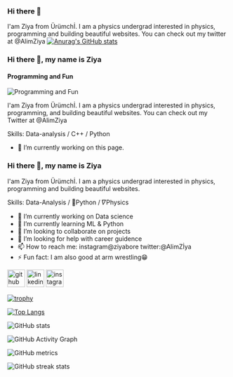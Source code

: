 ### Hi there 👋

I'am Ziya from Ürümchİ. I am a physics undergrad interested in physics, programming and building beautiful websites. You can check out my twitter at @AlimZiya
[![Anurag's GitHub stats](https://github-readme-stats.vercel.app/api?username=YolbarsZiya1997)](https://github.com/Yolbars1997/github-readme-stats)
### Hi there 👋, my name is Ziya
#### Programming and Fun
![Programming and Fun](https://arturssmirnovs.github.io/github-profile-readme-generator/images/banner.png)

I'am Ziya from Ürümchİ. I am a physics undergrad interested in physics, programming, and building beautiful websites. You can check out my Twitter at @AlimZiya

Skills: Data-analysis / C++ / Python

- 🔭 I’m currently working on this page. 

### Hi there 👋, my name is Ziya
I'am Ziya from Ürümchİ. I am a physics undergrad interested in physics, programming and building beautiful websites.

Skills: Data-Analysis / 🐍Python / 𝛻Physics

- 🔭 I’m currently working on Data science 
- 🌱 I’m currently learning ML & Python 
- 👯 I’m looking to collaborate on projects 
- 🤔 I’m looking for help with career guidence 
- 📫 How to reach me: instagram@ziyabore twitter:@AlimZİya 
- ⚡ Fun fact: I am also good at arm wrestling😁  


[<img src='https://cdn.jsdelivr.net/npm/simple-icons@3.0.1/icons/github.svg' alt='github' height='40'>](https://github.com/YolbarsZiya1997)  [<img src='https://cdn.jsdelivr.net/npm/simple-icons@3.0.1/icons/linkedin.svg' alt='linkedin' height='40'>](https://www.linkedin.com/in/https://www.linkedin.com/in/ziya-alim-457898203//)  [<img src='https://cdn.jsdelivr.net/npm/simple-icons@3.0.1/icons/instagram.svg' alt='instagram' height='40'>](https://www.instagram.com/https://www.instagram.com/ziyabore//)  

[![trophy](https://github-profile-trophy.vercel.app/?username=YolbarsZiya1997)](https://github.com/ryo-ma/github-profile-trophy)

[![Top Langs](https://github-readme-stats.vercel.app/api/top-langs/?username=YolbarsZiya1997)](https://github.com/anuraghazra/github-readme-stats)

![GitHub stats](https://github-readme-stats.vercel.app/api?username=YolbarsZiya1997&show_icons=true)  

![GitHub Activity Graph](https://activity-graph.herokuapp.com/graph?username=YolbarsZiya1997)  

![GitHub metrics](https://metrics.lecoq.io/YolbarsZiya1997)  

![GitHub streak stats](https://github-readme-streak-stats.herokuapp.com/?user=YolbarsZiya1997)  





